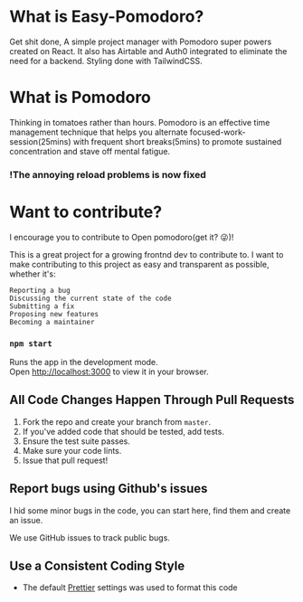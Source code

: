 # What is Easy-Pomodoro?
Get shit done, A simple project manager with Pomodoro super powers created on React. It also has Airtable and Auth0 integrated to eliminate the need for a backend. Styling done with TailwindCSS.


# What is Pomodoro
Thinking in tomatoes rather than hours. Pomodoro is an effective time management technique that helps you alternate focused-work-session(25mins) with frequent short breaks(5mins) to promote sustained concentration and stave off mental fatigue.

### !The annoying reload problems is now fixed


# Want to contribute?
I encourage you to contribute to Open pomodoro(get it? :stuck_out_tongue_winking_eye:)! 

This is a great project for a growing frontnd dev to contribute to. I want to make contributing to this project as easy and transparent as possible, whether it's:

    Reporting a bug
    Discussing the current state of the code
    Submitting a fix
    Proposing new features
    Becoming a maintainer
    

### `npm start`

Runs the app in the development mode.\
Open [http://localhost:3000](http://localhost:3000) to view it in your browser.

## All Code Changes Happen Through Pull Requests

1. Fork the repo and create your branch from `master`.
2. If you've added code that should be tested, add tests.
4. Ensure the test suite passes.
5. Make sure your code lints.
6. Issue that pull request!


## Report bugs using Github's issues
I hid some minor bugs in the code, you can start here, find them and create an issue.

We use GitHub issues to track public bugs.


## Use a Consistent Coding Style

- The default [Prettier](https://prettier.io/) settings was used to format this code
